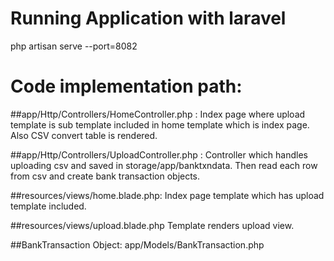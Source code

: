 # Running Application with laravel

php artisan serve --port=8082

# Code implementation path:

##app/Http/Controllers/HomeController.php : 
Index page where upload template is sub template included in home template which is index page.
Also CSV convert table is rendered.

##app/Http/Controllers/UploadController.php : 
Controller which handles uploading csv and saved in storage/app/banktxndata. 
Then read each row from csv and create bank transaction objects.

##resources/views/home.blade.php:
Index page template which has upload template included.

##resources/views/upload.blade.php
Template renders upload view.

##BankTransaction Object:
app/Models/BankTransaction.php

